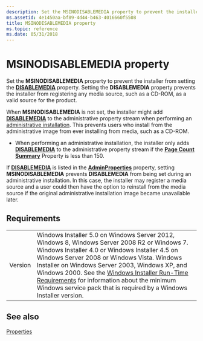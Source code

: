 ```yaml
---
description: Set the MSINODISABLEMEDIA property to prevent the installer from setting the DISABLEMEDIA property. Setting the DISABLEMEDIA property prevents the installer from registering any media source, such as a CD-ROM, as a valid source for the product.
ms.assetid: 4e1450aa-bf89-4d44-b463-4016660f5508
title: MSINODISABLEMEDIA property
ms.topic: reference
ms.date: 05/31/2018
---
```


# MSINODISABLEMEDIA property

Set the **MSINODISABLEMEDIA** property to prevent the installer from setting the [**DISABLEMEDIA**](-disablemedia.md) property. Setting the **DISABLEMEDIA** property prevents the installer from registering any media source, such as a CD-ROM, as a valid source for the product.

When **MSINODISABLEMEDIA** is not set, the installer might add [**DISABLEMEDIA**](-disablemedia.md) to the administrative property stream when performing an [administrative installation](administrative-installation.md). This prevents users who install from the administrative image from ever installing from media, such as a CD-ROM.

-   When performing an administrative installation, the installer only adds [**DISABLEMEDIA**](-disablemedia.md) to the administrative property stream if the [**Page Count Summary**](page-count-summary.md) Property is less than 150.

If [**DISABLEMEDIA**](-disablemedia.md) is listed in the [**AdminProperties**](adminproperties.md) property, setting **MSINODISABLEMEDIA** prevents **DISABLEMEDIA** from being set during an administrative installation. In this case, the installer may register a media source and a user could then have the option to reinstall from the media source if the original administrative installation image became unavailable later.

## Requirements



|                    |                                                                                                                                                                                                                                                                                                                                                                                                                                                                  |
|--------------------|------------------------------------------------------------------------------------------------------------------------------------------------------------------------------------------------------------------------------------------------------------------------------------------------------------------------------------------------------------------------------------------------------------------------------------------------------------------|
| Version<br/> | Windows Installer 5.0 on Windows Server 2012, Windows 8, Windows Server 2008 R2 or Windows 7. Windows Installer 4.0 or Windows Installer 4.5 on Windows Server 2008 or Windows Vista. Windows Installer on Windows Server 2003, Windows XP, and Windows 2000. See the [Windows Installer Run-Time Requirements](windows-installer-portal.md) for information about the minimum Windows service pack that is required by a Windows Installer version.<br/> |



## See also

<dl> <dt>

[Properties](properties.md)
</dt> </dl>

 

 




